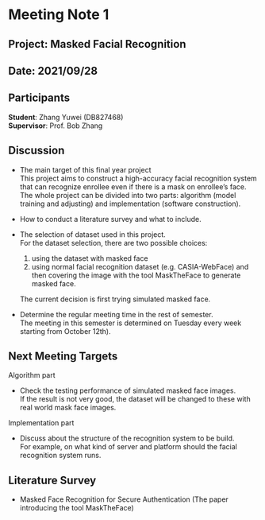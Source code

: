 # Meeting Note 1

## Project: Masked Facial Recognition
## Date: 2021/09/28

## Participants
**Student**: Zhang Yuwei (DB827468)<br />
**Supervisor**: Prof. Bob Zhang

## Discussion
- The main target of this final year project<br />
  This project aims to construct a high-accuracy facial recognition system that can recognize enrollee even if there is a mask on enrollee’s face. The whole project can be divided into two parts: algorithm (model training and adjusting) and implementation (software construction). 
- How to conduct a literature survey and what to include.
- The selection of dataset used in this project.<br />
  For the dataset selection, there are two possible choices: 
   1.	using the dataset with masked face 
   2.	using normal facial recognition dataset (e.g. CASIA-WebFace) and then covering the image with the tool MaskTheFace to generate masked face. <br />

  The current decision is first trying simulated masked face.
  
- Determine the regular meeting time in the rest of semester.<br />
The meeting in this semester is determined on Tuesday every week starting from October 12th).

## Next Meeting Targets
Algorithm part
- Check the testing performance of simulated masked face images.<br />
If the result is not very good, the dataset will be changed to these with real world mask face images.

Implementation part
- Discuss about the structure of the recognition system to be build.<br />
For example, on what kind of server and platform should the facial recognition system runs. 

## Literature Survey
- Masked Face Recognition for Secure Authentication (The paper introducing the tool MaskTheFace)

